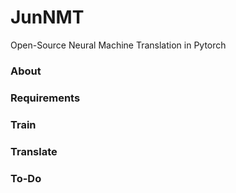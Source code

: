 # JunNMT
Open-Source Neural Machine Translation in Pytorch


### About

### Requirements

### Train

### Translate

### To-Do